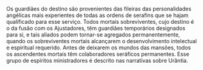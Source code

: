 ﻿Os guardiães do destino são provenientes das fileiras das personalidades angélicas mais experientes de todas as ordens de serafins que se hajam qualificado para esse serviço. Todos mortais sobreviventes, cujo destino é o da fusão com os Ajustadores, têm guardiães temporários designados para si, e tais aliados podem tornar-se agregados permanentemente, quando os sobreviventes mortais alcançarem o desenvolvimento intelectual e espiritual requerido. Antes de deixarem os mundos das mansões, todos os ascendentes mortais têm colaboradores seráficos permanentes. Esse grupo de espíritos ministradores é descrito nas narrativas sobre Urântia.